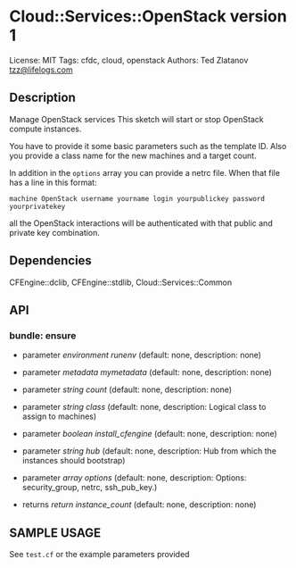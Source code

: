 # Cloud::Services::OpenStack version 1

License: MIT
Tags: cfdc, cloud, openstack
Authors: Ted Zlatanov <tzz@lifelogs.com>

## Description
Manage OpenStack services
This sketch will start or stop OpenStack compute instances.

You have to provide it some basic parameters such as the template ID.  Also you
provide a class name for the new machines and a target count.

In addition in the `options` array you can provide a netrc file.  When that file
has a line in this format:

```
machine OpenStack username yourname login yourpublickey password yourprivatekey
```

all the OpenStack interactions will be authenticated with that public and
private key combination.


## Dependencies
CFEngine::dclib, CFEngine::stdlib, Cloud::Services::Common

## API
### bundle: ensure
* parameter _environment_ *runenv* (default: none, description: none)

* parameter _metadata_ *mymetadata* (default: none, description: none)

* parameter _string_ *count* (default: none, description: none)

* parameter _string_ *class* (default: none, description: Logical class to assign to machines)

* parameter _boolean_ *install_cfengine* (default: none, description: none)

* parameter _string_ *hub* (default: none, description: Hub from which the instances should bootstrap)

* parameter _array_ *options* (default: none, description: Options: security_group, netrc, ssh_pub_key.)

* returns _return_ *instance_count* (default: none, description: none)


## SAMPLE USAGE
See `test.cf` or the example parameters provided

